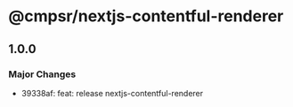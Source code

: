 # @cmpsr/nextjs-contentful-renderer

## 1.0.0
### Major Changes

- 39338af: feat: release nextjs-contentful-renderer
